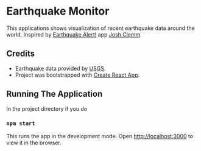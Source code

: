 # Earthquake Monitor

This applications shows visualization of recent earthquake data around the world. Inspired by [Earthquake Alert!](https://play.google.com/store/apps/details?id=com.joshclemm.android.quake) app [Josh Clemm](https://joshclemm.com/).

## Credits

* Earthquake data provided by [USGS](https://earthquake.usgs.gov).
* Project was bootstrapped with [Create React App](https://github.com/facebook/create-react-app).

## Running The Application

In the project directory if you do

### `npm start`

This runs the app in the development mode. Open [http://localhost:3000](http://localhost:3000) to view it in the browser.

